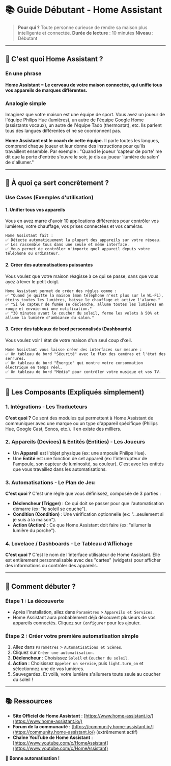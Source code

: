 # 📚 Guide Débutant - Home Assistant

> **Pour qui ?** Toute personne curieuse de rendre sa maison plus intelligente et connectée.
> **Durée de lecture** : 10 minutes
> **Niveau** : Débutant

---

## 🤔 C'est quoi Home Assistant ?

### En une phrase
**Home Assistant = Le cerveau de votre maison connectée, qui unifie tous vos appareils de marques différentes.**

### Analogie simple
Imaginez que votre maison est une équipe de sport. Vous avez un joueur de l'équipe Philips Hue (lumières), un autre de l'équipe Google Home (assistants vocaux), un autre de l'équipe Tado (thermostat), etc. Ils parlent tous des langues différentes et ne se coordonnent pas.

**Home Assistant est le coach de cette équipe.** Il parle toutes les langues, comprend chaque joueur et leur donne des instructions pour qu'ils travaillent ensemble. Par exemple : "Quand le joueur 'capteur de porte' me dit que la porte d'entrée s'ouvre le soir, je dis au joueur 'lumière du salon' de s'allumer."

---

## 🎯 À quoi ça sert concrètement ?

### Use Cases (Exemples d'utilisation)

#### 1. **Unifier tous vos appareils**
Vous en avez marre d'avoir 10 applications différentes pour contrôler vos lumières, votre chauffage, vos prises connectées et vos caméras.
```
Home Assistant fait :
✅ Détecte automatiquement la plupart des appareils sur votre réseau.
✅ Les rassemble tous dans une seule et même interface.
✅ Vous permet de contrôler n'importe quel appareil depuis votre téléphone ou ordinateur.
```

#### 2. **Créer des automatisations puissantes**
Vous voulez que votre maison réagisse à ce qui se passe, sans que vous ayez à lever le petit doigt.
```
Home Assistant permet de créer des règles comme :
✅ "Quand je quitte la maison (mon téléphone n'est plus sur le Wi-Fi), éteins toutes les lumières, baisse le chauffage et active l'alarme."
✅ "Si le capteur de fumée se déclenche, allume toutes les lumières en rouge et envoie-moi une notification."
✅ "30 minutes avant le coucher du soleil, ferme les volets à 50% et allume la lumière d'ambiance du salon."
```

#### 3. **Créer des tableaux de bord personnalisés (Dashboards)**
Vous voulez voir l'état de votre maison d'un seul coup d'œil.
```
Home Assistant vous laisse créer des interfaces sur mesure :
✅ Un tableau de bord "Sécurité" avec le flux des caméras et l'état des serrures.
✅ Un tableau de bord "Énergie" qui montre votre consommation électrique en temps réel.
✅ Un tableau de bord "Média" pour contrôler votre musique et vos TV.
```

---

## 🧩 Les Composants (Expliqués simplement)

### 1. **Intégrations** - Les Traducteurs
**C'est quoi ?** Ce sont des modules qui permettent à Home Assistant de communiquer avec une marque ou un type d'appareil spécifique (Philips Hue, Google Cast, Sonos, etc.). Il en existe des milliers.

### 2. **Appareils (Devices) & Entités (Entities)** - Les Joueurs
- Un **Appareil** est l'objet physique (ex: une ampoule Philips Hue).
- Une **Entité** est une fonction de cet appareil (ex: l'interrupteur de l'ampoule, son capteur de luminosité, sa couleur). C'est avec les entités que vous travaillez dans les automatisations.

### 3. **Automatisations** - Le Plan de Jeu
**C'est quoi ?** C'est une règle que vous définissez, composée de 3 parties :
- **Déclencheur (Trigger)** : Ce qui doit se passer pour que l'automatisation démarre (ex: "le soleil se couche").
- **Condition (Condition)** : Une vérification optionnelle (ex: "...seulement si je suis à la maison").
- **Action (Action)** : Ce que Home Assistant doit faire (ex: "allumer la lumière du porche").

### 4. **Lovelace / Dashboards** - Le Tableau d'Affichage
**C'est quoi ?** C'est le nom de l'interface utilisateur de Home Assistant. Elle est entièrement personnalisable avec des "cartes" (widgets) pour afficher des informations ou contrôler des appareils.

---

## 🚀 Comment débuter ?

### Étape 1 : La découverte
- Après l'installation, allez dans `Paramètres` > `Appareils et Services`.
- Home Assistant aura probablement déjà découvert plusieurs de vos appareils connectés. Cliquez sur `Configurer` pour les ajouter.

### Étape 2 : Créer votre première automatisation simple
1. Allez dans `Paramètres` > `Automatisations et Scènes`.
2. Cliquez sur `Créer une automatisation`.
3. **Déclencheur** : Choisissez `Soleil` et `Coucher du soleil`.
4. **Action** : Choisissez `Appeler un service`, puis `light.turn_on` et sélectionnez une de vos lumières.
5. Sauvegardez. Et voilà, votre lumière s'allumera toute seule au coucher du soleil !

---

## 📚 Ressources

- **Site Officiel de Home Assistant** : [https://www.home-assistant.io/](https://www.home-assistant.io/)
- **Forum de la communauté** : [https://community.home-assistant.io/](https://community.home-assistant.io/) (extrêmement actif)
- **Chaîne YouTube de Home Assistant** : [https://www.youtube.com/c/HomeAssistant](https://www.youtube.com/c/HomeAssistant)

🎉 **Bonne automatisation !**
